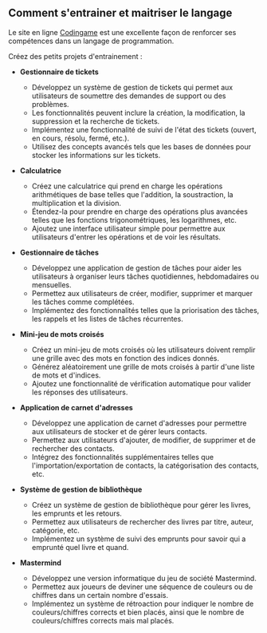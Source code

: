 ## Comment s'entrainer et maitriser le langage


Le site en ligne [Codingame](https://www.codingame.com/) est une excellente façon de renforcer ses compétences dans un langage de programmation.

Créez des petits projets d'entrainement :

- **Gestionnaire de tickets**
    - Développez un système de gestion de tickets qui permet aux utilisateurs de soumettre des demandes de support ou des problèmes.
    - Les fonctionnalités peuvent inclure la création, la modification, la suppression et la recherche de tickets.
    - Implémentez une fonctionnalité de suivi de l'état des tickets (ouvert, en cours, résolu, fermé, etc.).
    - Utilisez des concepts avancés tels que les bases de données pour stocker les informations sur les tickets.

- **Calculatrice**
    - Créez une calculatrice qui prend en charge les opérations arithmétiques de base telles que l'addition, la soustraction, la multiplication et la division.
    - Étendez-la pour prendre en charge des opérations plus avancées telles que les fonctions trigonométriques, les logarithmes, etc.
    - Ajoutez une interface utilisateur simple pour permettre aux utilisateurs d'entrer les opérations et de voir les résultats.

- **Gestionnaire de tâches**
    - Développez une application de gestion de tâches pour aider les utilisateurs à organiser leurs tâches quotidiennes, hebdomadaires ou mensuelles.
    - Permettez aux utilisateurs de créer, modifier, supprimer et marquer les tâches comme complétées.
    - Implémentez des fonctionnalités telles que la priorisation des tâches, les rappels et les listes de tâches récurrentes.

- **Mini-jeu de mots croisés**
    - Créez un mini-jeu de mots croisés où les utilisateurs doivent remplir une grille avec des mots en fonction des indices donnés.
    - Générez aléatoirement une grille de mots croisés à partir d'une liste de mots et d'indices.
    - Ajoutez une fonctionnalité de vérification automatique pour valider les réponses des utilisateurs.

- **Application de carnet d'adresses**
    - Développez une application de carnet d'adresses pour permettre aux utilisateurs de stocker et de gérer leurs contacts.
    - Permettez aux utilisateurs d'ajouter, de modifier, de supprimer et de rechercher des contacts.
    - Intégrez des fonctionnalités supplémentaires telles que l'importation/exportation de contacts, la catégorisation des contacts, etc.

- **Système de gestion de bibliothèque**
    - Créez un système de gestion de bibliothèque pour gérer les livres, les emprunts et les retours.
    - Permettez aux utilisateurs de rechercher des livres par titre, auteur, catégorie, etc.
    - Implémentez un système de suivi des emprunts pour savoir qui a emprunté quel livre et quand.

- **Mastermind**
    - Développez une version informatique du jeu de société Mastermind.
    - Permettez aux joueurs de deviner une séquence de couleurs ou de chiffres dans un certain nombre d'essais.
    - Implémentez un système de rétroaction pour indiquer le nombre de couleurs/chiffres corrects et bien placés, ainsi que le nombre de couleurs/chiffres corrects mais mal placés.
  
